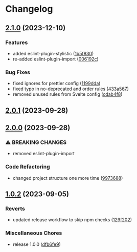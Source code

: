# Changelog

## [2.1.0](https://github.com/garavest/eslint-config/compare/2.0.1...2.1.0) (2023-12-10)


### Features

* added eslint-plugin-stylistic ([1b5f830](https://github.com/garavest/eslint-config/commit/1b5f8309e8b11503e4e1457497fa1d4cef1a302c))
* re-added eslint-plugin-import ([006192c](https://github.com/garavest/eslint-config/commit/006192c664c3b0c458c9300240472617aa8ddd38))


### Bug Fixes

* fixed ignores for prettier config ([1199dda](https://github.com/garavest/eslint-config/commit/1199ddab51e738cd646731785ad79b3a17f73d07))
* fixed typo in no-deprecated and order rules ([433a567](https://github.com/garavest/eslint-config/commit/433a5675582a4a4e45230fa7a047e5d81f4c75e3))
* removed unused rules from Svelte config ([cdab4f8](https://github.com/garavest/eslint-config/commit/cdab4f8ef3f56d6aedbebdef6e460c3919fef24c))

## [2.0.1](https://github.com/garavest/eslint-config/compare/2.0.0...2.0.1) (2023-09-28)

## [2.0.0](https://github.com/garavest/eslint-config/compare/1.0.2...2.0.0) (2023-09-28)

### ⚠ BREAKING CHANGES

- removed eslint-plugin-import

### Code Refactoring

- changed project structure one more time ([9973688](https://github.com/garavest/eslint-config/commit/9973688661a2d5a575fc73d09b0485a53c6c05bd))

## [1.0.2](https://github.com/garavest/eslint-config/compare/v1.0.0...1.0.2) (2023-09-05)

### Reverts

- updated release workflow to skip npm checks ([129f202](https://github.com/garavest/eslint-config/commit/129f202673db67ccaa81b33f062975f7368c5800))

### Miscellaneous Chores

- release 1.0.0 ([dfb6fe9](https://github.com/garavest/eslint-config/commit/dfb6fe9469af83ecc0131e40929f752c66e237c3))
